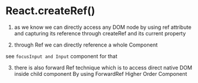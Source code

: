 # React.createRef() 

1. as we know we can directly access any DOM node by using ref attribute and capturing its reference through createRef and its current property 

2. through Ref we can directly reference a whole Component 

see `focusInput and Input` component for that  

3. there is also forward Ref technique which is to access direct native DOM inside child component By using ForwardRef Higher Order Component 
